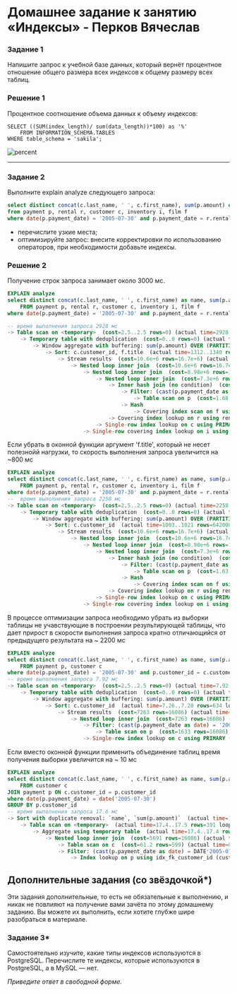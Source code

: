 # Домашнее задание к занятию «Индексы» - Перков Вячеслав

### Задание 1

Напишите запрос к учебной базе данных, который вернёт процентное отношение общего размера всех индексов к общему размеру всех таблиц.

### Решение 1

Процентное соотношение объема данных к объему индексов:

```
SELECT ((SUM(index_length)/ sum(data_length))*100) as '%'
	FROM INFORMATION_SCHEMA.TABLES
WHERE table_schema = 'sakila';
```

![percent]()

---

### Задание 2

Выполните explain analyze следующего запроса:
```sql
select distinct concat(c.last_name, ' ', c.first_name), sum(p.amount) over (partition by c.customer_id, f.title)
from payment p, rental r, customer c, inventory i, film f
where date(p.payment_date) = '2005-07-30' and p.payment_date = r.rental_date and r.customer_id = c.customer_id and i.inventory_id = r.inventory_id
```
- перечислите узкие места;
- оптимизируйте запрос: внесите корректировки по использованию операторов, при необходимости добавьте индексы.


### Решение 2

Получение строк запроса занимает около 3000 мс.

```sql
EXPLAIN analyze
select distinct concat(c.last_name, ' ', c.first_name) as name, sum(p.amount) over (partition by c.customer_id, f.title)
	FROM payment p, rental r, customer c, inventory i, film f
where date(p.payment_date) = '2005-07-30' and p.payment_date = r.rental_date and r.customer_id = c.customer_id and i.inventory_id = r.inventory_id	

-- время выполнения запроса 2928 мс
-> Table scan on <temporary>  (cost=2.5..2.5 rows=0) (actual time=2928..2928 rows=391 loops=1)
    -> Temporary table with deduplication  (cost=0..0 rows=0) (actual time=2928..2928 rows=391 loops=1)
        -> Window aggregate with buffering: sum(p.amount) OVER (PARTITION BY c.customer_id,f.title )   (actual time=1312..2836 rows=642000 loops=1)
            -> Sort: c.customer_id, f.title  (actual time=1312..1340 rows=642000 loops=1)
                -> Stream results  (cost=10.6e+6 rows=16.7e+6) (actual time=1.17..980 rows=642000 loops=1)
                    -> Nested loop inner join  (cost=10.6e+6 rows=16.7e+6) (actual time=1.16..859 rows=642000 loops=1)
                        -> Nested loop inner join  (cost=8.98e+6 rows=16.7e+6) (actual time=1.15..761 rows=642000 loops=1)
                            -> Nested loop inner join  (cost=7.3e+6 rows=16.7e+6) (actual time=1.14..662 rows=642000 loops=1)
                                -> Inner hash join (no condition)  (cost=1.61e+6 rows=16.1e+6) (actual time=1.11..20.4 rows=634000 loops=1)
                                    -> Filter: (cast(p.payment_date as date) = '2005-07-30')  (cost=1.68 rows=16086) (actual time=0.498..3 rows=634 loops=1)
                                        -> Table scan on p  (cost=1.68 rows=16086) (actual time=0.48..2.31 rows=16044 loops=1)
                                    -> Hash
                                        -> Covering index scan on f using idx_title  (cost=103 rows=1000) (actual time=0.0547..0.453 rows=1000 loops=1)
                                -> Covering index lookup on r using rental_date (rental_date = p.payment_date)  (cost=0.25 rows=1.04) (actual time=719e-6..938e-6 rows=1.01 loops=634000)
                            -> Single-row index lookup on c using PRIMARY (customer_id = r.customer_id)  (cost=250e-6 rows=1) (actual time=68.8e-6..81.9e-6 rows=1 loops=642000)
                        -> Single-row covering index lookup on i using PRIMARY (inventory_id = r.inventory_id)  (cost=250e-6 rows=1) (actual time=66.4e-6..79.5e-6 rows=1 loops=642000)

```

Если убрать в оконной функции аргумент 'f.title', который не несет полезнойй нагрузки, то скорость выполнения запроса увеличится на ~800 мс

```sql
EXPLAIN analyze
select distinct concat(c.last_name, ' ', c.first_name) as name, sum(p.amount) over (partition by c.customer_id)
	FROM payment p, rental r, customer c, inventory i, film f
where date(p.payment_date) = '2005-07-30' and p.payment_date = r.rental_date and r.customer_id = c.customer_id and i.inventory_id = r.inventory_id	
--  время выполнения запроса 2258 мс
-> Table scan on <temporary>  (cost=2.5..2.5 rows=0) (actual time=2258..2258 rows=391 loops=1)
    -> Temporary table with deduplication  (cost=0..0 rows=0) (actual time=2258..2258 rows=391 loops=1)
        -> Window aggregate with buffering: sum(p.amount) OVER (PARTITION BY c.customer_id )   (actual time=1005..2181 rows=642000 loops=1)
            -> Sort: c.customer_id  (actual time=1003..1021 rows=642000 loops=1)
                -> Stream results  (cost=10.6e+6 rows=16.7e+6) (actual time=0.449..899 rows=642000 loops=1)
                    -> Nested loop inner join  (cost=10.6e+6 rows=16.7e+6) (actual time=0.444..816 rows=642000 loops=1)
                        -> Nested loop inner join  (cost=8.98e+6 rows=16.7e+6) (actual time=0.439..718 rows=642000 loops=1)
                            -> Nested loop inner join  (cost=7.3e+6 rows=16.7e+6) (actual time=0.432..619 rows=642000 loops=1)
                                -> Inner hash join (no condition)  (cost=1.61e+6 rows=16.1e+6) (actual time=0.419..14.6 rows=634000 loops=1)
                                    -> Filter: (cast(p.payment_date as date) = '2005-07-30')  (cost=1.63 rows=16086) (actual time=0.205..2.62 rows=634 loops=1)
                                        -> Table scan on p  (cost=1.63 rows=16086) (actual time=0.196..1.97 rows=16044 loops=1)
                                    -> Hash
                                        -> Covering index scan on f using idx_fk_language_id  (cost=103 rows=1000) (actual time=0.0977..0.159 rows=1000 loops=1)
                                -> Covering index lookup on r using rental_date (rental_date = p.payment_date)  (cost=0.25 rows=1.04) (actual time=668e-6..879e-6 rows=1.01 loops=634000)
                            -> Single-row index lookup on c using PRIMARY (customer_id = r.customer_id)  (cost=250e-6 rows=1) (actual time=66.1e-6..79.7e-6 rows=1 loops=642000)
                        -> Single-row covering index lookup on i using PRIMARY (inventory_id = r.inventory_id)  (cost=250e-6 rows=1) (actual time=64.4e-6..78e-6 rows=1 loops=642000)
```

В процессе оптимизации запроса необходимо убрать из выборки таблицы не учавствующие в построении результирующей таблицы, что дает прирост в скорости выполнения запроса кратно отличающийся от предыдущего результата на ~ 2200 мс

```sql
EXPLAIN analyze
select distinct concat(c.last_name, ' ', c.first_name) as name, sum(p.amount) over (partition by c.customer_id)
	FROM payment p, customer c
where date(p.payment_date) = '2005-07-30' and p.customer_id = c.customer_id 
-- время выполнения запроса 7.92 мс 
-> Table scan on <temporary>  (cost=2.5..2.5 rows=0) (actual time=7.92..7.94 rows=391 loops=1)
    -> Temporary table with deduplication  (cost=0..0 rows=0) (actual time=7.92..7.92 rows=391 loops=1)
        -> Window aggregate with buffering: sum(p.amount) OVER (PARTITION BY c.customer_id )   (actual time=7.28..7.81 rows=634 loops=1)
            -> Sort: c.customer_id  (actual time=7.26..7.28 rows=634 loops=1)
                -> Stream results  (cost=7263 rows=16086) (actual time=0.577..7.11 rows=634 loops=1)
                    -> Nested loop inner join  (cost=7263 rows=16086) (actual time=0.571..6.84 rows=634 loops=1)
                        -> Filter: (cast(p.payment_date as date) = '2005-07-30')  (cost=1633 rows=16086) (actual time=0.548..5.96 rows=634 loops=1)
                            -> Table scan on p  (cost=1633 rows=16086) (actual time=0.533..4.61 rows=16044 loops=1)
                        -> Single-row index lookup on c using PRIMARY (customer_id = p.customer_id)  (cost=0.25 rows=1) (actual time=0.00118..0.0012 rows=1 loops=634)
```

Если вместо оконной функции применить объединение таблиц время получения выборки увеличится на ~ 10 мс

```sql 
EXPLAIN analyze
select distinct concat(c.last_name, ' ', c.first_name) as name, sum(p.amount)
	FROM customer c
JOIN payment p ON c.customer_id = p.customer_id
where date(p.payment_date) = date('2005-07-30')
GROUP BY p.customer_id
-- время выполнения запроса 17.6 мс 
-> Sort with duplicate removal: `name`, `sum(p.amount)`  (actual time=17.6..17.6 rows=391 loops=1)
    -> Table scan on <temporary>  (actual time=17.4..17.5 rows=391 loops=1)
        -> Aggregate using temporary table  (actual time=17.4..17.4 rows=391 loops=1)
            -> Nested loop inner join  (cost=5691 rows=16086) (actual time=0.136..17.1 rows=634 loops=1)
                -> Table scan on c  (cost=61.2 rows=599) (actual time=0.0342..0.17 rows=599 loops=1)
                -> Filter: (cast(p.payment_date as date) = DATE'2005-07-30')  (cost=6.72 rows=26.9) (actual time=0.0259..0.0282 rows=1.06 loops=599)
                    -> Index lookup on p using idx_fk_customer_id (customer_id = c.customer_id)  (cost=6.72 rows=26.9) (actual time=0.0235..0.0267 rows=26.8 loops=599)
```


## Дополнительные задания (со звёздочкой*)
Эти задания дополнительные, то есть не обязательные к выполнению, и никак не повлияют на получение вами зачёта по этому домашнему заданию. Вы можете их выполнить, если хотите глубже шире разобраться в материале.

### Задание 3*

Самостоятельно изучите, какие типы индексов используются в PostgreSQL. Перечислите те индексы, которые используются в PostgreSQL, а в MySQL — нет.

*Приведите ответ в свободной форме.*